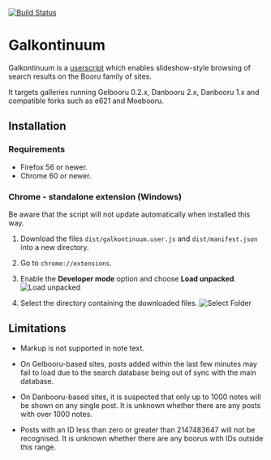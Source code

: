 [![Build Status](https://travis-ci.com/bipface/galkontinuum.svg?branch=master)](https://travis-ci.com/bipface/galkontinuum)
# Galkontinuum
Galkontinuum is a [userscript][1] which enables slideshow-style browsing of
search results on the Booru family of sites.

It targets galleries running Gelbooru 0.2.x, Danbooru 2.x, Danbooru 1.x and
compatible forks such as e621 and Moebooru.

[1]: https://en.wikipedia.org/wiki/Userscript

## Installation

### Requirements

- Firefox 56 or newer.
- Chrome 60 or newer.

### Chrome - standalone extension (Windows)

Be aware that the script will not update automatically when installed this way.

1. Download the files `dist/galkontinuum.user.js` and `dist/manifest.json`
into a new directory.

2. Go to `chrome://extensions`.

3. Enable the **Developer mode** option and choose **Load unpacked**.
![Load unpacked](https://i.imgur.com/RDu11ts.png)

4. Select the directory containing the downloaded files.
![Select Folder](https://i.imgur.com/mvJnMHQ.png)

## Limitations

- Markup is not supported in note text.

- On Gelbooru-based sites, posts added within the last few minutes may fail to
load due to the search database being out of sync with the main database.

- On Danbooru-based sites, it is suspected that only up to 1000 notes will be
shown on any single post. It is unknown whether there are any posts with over
1000 notes.

- Posts with an ID less than zero or greater than 2147483647 will not be
recognised. It is unknown whether there are any boorus with IDs outside this
range.
